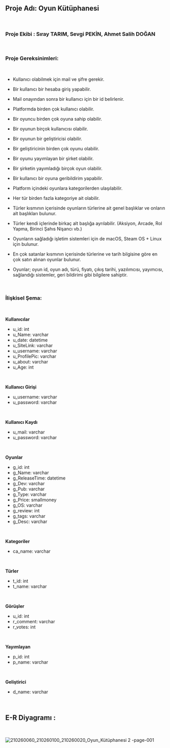 ## Proje Adı: Oyun Kütüphanesi
<br>

### Proje Ekibi : Sıray TARIM, Sevgi PEKİN, Ahmet Salih DOĞAN
<br>


### Proje Gereksinimleri:
<br>

- Kullanıcı olabilmek için mail ve şifre gerekir. 

- Bir kullanıcı bir hesaba giriş yapabilir. 

- Mail onayından sonra bir kullanıcı için bir id belirlenir. 

- Platformda birden çok kullanıcı olabilir. 

- Bir oyuncu birden çok oyuna sahip olabilir. 

- Bir oyunun birçok kullanıcısı olabilir. 

- Bir oyunun bir geliştiricisi olabilir. 

- Bir geliştiricinin birden çok oyunu olabilir. 

- Bir oyunu yayımlayan bir şirket olabilir. 

- Bir şirketin yayımladığı birçok oyun olabilir. 

- Bir kullanıcı bir oyuna geribildirim yapabilir. 

- Platform içindeki oyunlara kategorilerden ulaşılabilir. 

- Her tür birden fazla kategoriye ait olabilir. 

- Türler kısmının içerisinde oyunların türlerine ait genel başlıklar ve onların alt başlıkları bulunur. 

- Türler kendi içlerinde birkaç alt başlığa ayrılabilir. (Aksiyon, Arcade, Rol Yapma, Birinci Şahıs Nişancı vb.) 

- Oyunların sağladığı işletim sistemleri için de macOS, Steam OS + Linux için bulunur. 

- En çok satanlar kısmının içerisinde türlerine ve tarih bilgisine göre en çok satın alınan oyunlar bulunur. 

- Oyunlar; oyun id, oyun adı, türü, fiyatı, çıkış tarihi, yazılımcısı, yayımcısı, sağlandığı sistemler, geri bildirimi gibi bilgilere sahiptir. 


<br>

### İlişkisel Şema:   
<br>

**Kullanıcılar**
- u_id: int
- u_Name: varchar
- u_date: datetime
- u_SiteLink: varchar
- u_username: varchar
- u_ProfilePic: varchar
- u_about: varchar
- u_Age: int
  
<br>

**Kullanıcı Girişi**
- u_username: varchar
- u_password: varchar

<br>

**Kullanıcı Kaydı**
- u_mail: varchar
- u_password: varchar

<br>

**Oyunlar**
- g_id: int
- g_Name: varchar
- g_ReleaseTime: datetime
- g_Dev: varchar
- g_Pub: varchar
- g_Type: varchar
- g_Price: smallmoney
- g_OS: varchar
- g_review: int
- g_tags: varchar
- g_Desc: varchar

<br>

**Kategoriler**
- ca_name: varchar

<br>

**Türler**
- t_id: int
- t_name: varchar

<br>

**Görüşler**
- u_id: int
- r_comment: varchar
- r_votes: int

<br>

**Yayımlayan**
- p_id: int
- p_name: varchar

<br>

**Geliştirici**
- d_name: varchar

<br>

## E-R Diyagramı :
<br>

![210260060_210260100_210260020_Oyun_Kütüphanesi 2 -page-001](https://github.com/user-attachments/assets/1033a5e8-5c7f-4d66-a9f9-9ac80e248b95)






  


